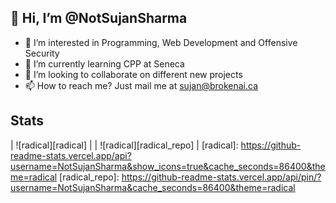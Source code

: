 ## 👋 Hi, I’m @NotSujanSharma
- 👀 I’m interested in Programming, Web Development and Offensive Security
- 🌱 I’m currently learning CPP at Seneca
- 💞️ I’m looking to collaborate on different new projects
- 📫 How to reach me? Just mail me at sujan@brokenai.ca

## Stats
| ![radical][radical] | | ![radical][radical_repo] |
[radical]: https://github-readme-stats.vercel.app/api?username=NotSujanSharma&show_icons=true&cache_seconds=86400&theme=radical
[radical_repo]: https://github-readme-stats.vercel.app/api/pin/?username=NotSujanSharma&cache_seconds=86400&theme=radical
